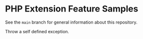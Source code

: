# PHP Extension Feature Samples

See the `main` branch for general information about this repository.

Throw a self defined exception.